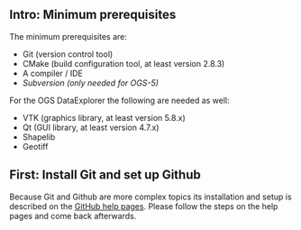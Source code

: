 ## <span class="step">Intro:</span> Minimum prerequisites ##

The minimum prerequisites are:

- Git (version control tool)
- CMake (build configuration tool, at least version 2.8.3)
- A compiler / IDE
- *Subversion (only needed for OGS-5)*

For the OGS DataExplorer the following are needed as well:

- VTK (graphics library, at least version 5.8.x)
- Qt (GUI library, at least version 4.7.x)
- Shapelib
- Geotiff

## <span class="step">First:</span> Install Git and set up Github ##

Because Git and Github are more complex topics its installation and setup is
described on the [GitHub help pages](http://ufz.github.com/help/set-up-git-redirect).
Please follow the steps on the help pages and come back afterwards.